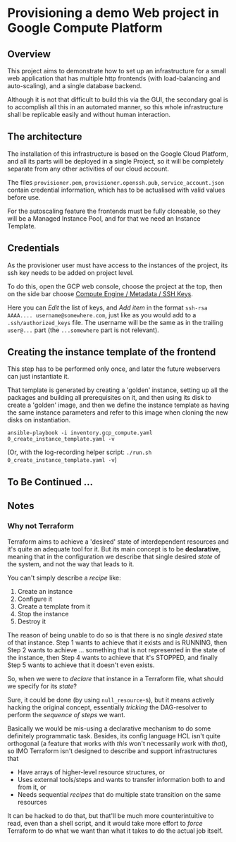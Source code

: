 # Provisioning a demo Web project in Google Compute Platform

## Overview

This project aims to demonstrate how to set up an infrastructure for a small web application that has multiple http
frontends (with load-balancing and auto-scaling), and a single database backend.

Although it is not that difficult to build this via the GUI, the secondary goal is to accomplish all this in an
automated manner, so this whole infrastructure shall be replicable easily and without human interaction.


## The architecture

The installation of this infrastructure is based on the Google Cloud Platform, and all its parts will be deployed in a
single Project, so it will be completely separate from any other activities of our cloud account.

The files `provisioner.pem`, `provisioner.openssh.pub`, `service_account.json` contain credential information,
which has to be actualised with valid values before use.

For the autoscaling feature the frontends must be fully cloneable, so they will be a Managed Instance Pool, and for
that we need an Instance Template.


## Credentials

As the provisioner user must have access to the instances of the project, its ssh key needs to be added on project
level.

To do this, open the GCP web console, choose the project at the top, then on the side bar choose
[Compute Engine / Metadata / SSH Keys](https://console.cloud.google.com/compute/metadata/sshKeys).

Here you can *Edit* the list of keys, and *Add item* in the format `ssh-rsa AAAA.... username@somewhere.com`,
just like as you would add to a `.ssh/authorized_keys` file. The username will be the same as in the trailing
`user@...` part (the `...somewhere` part is not relevant).


## Creating the instance template of the frontend

This step has to be performed only once, and later the future webservers can just instantiate it.

That template is generated by creating a 'golden' instance, setting up all the packages and building all prerequisites
on it, and then using its disk to create a 'golden' image, and then we define the instance template as having the same
instance parameters and refer to this image when cloning the new disks on instantiation.

`ansible-playbook -i inventory.gcp_compute.yaml 0_create_instance_template.yaml -v`

(Or, with the log-recording helper script: `./run.sh 0_create_instance_template.yaml -v`)

## To Be Continued ...


## Notes

### Why not Terraform

Terraform aims to achieve a 'desired' state of interdependent resources and it's quite an adequate tool for it.  But its
main concept is to be **declarative**, meaning that in the configuration we describe that single desired *state* of the
system, and not the way that leads to it.

You can't simply describe a *recipe* like:

1. Create an instance
2. Configure it
3. Create a template from it
4. Stop the instance
5. Destroy it

The reason of being unable to do so is that there is no single *desired* state of that instance. Step 1 wants to achieve
that it exists and is RUNNING, then Step 2 wants to achieve ...  something that is not represented in the state of the
instance, then Step 4 wants to achieve that it's STOPPED, and finally Step 5 wants to achieve that it doesn't even exists.

So, when we were to *declare* that instance in a Terraform file, what should we specify for its *state*?

Sure, it could be done (by using `null_resource`-s), but it means actively hacking the original concept,
essentially *tricking* the DAG-resolver to perform the *sequence of steps* we want.

Basically we would be mis-using a declarative mechanism to do some definitely programmatic task. Besides, its config language
HCL isn't quite orthogonal (a feature that works with *this* won't necessarily work with *that*), so IMO Terraform isn't
designed to describe and support infrastructures that

* Have arrays of higher-level resource structures, or
* Uses external tools/steps and wants to transfer information both to and from it, or
* Needs sequential *recipes* that do multiple state transition on the same resources

It can be hacked to do that, but that'll be much more counterintuitive to read, even than a shell script, and it would take
more effort to *force* Terraform to do what we want than what it takes to do the actual job itself.

